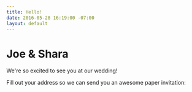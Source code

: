 ```yaml
---
title: Hello!
date: 2016-05-28 16:19:00 -07:00
layout: default
---
```


# Joe & Shara

We're so excited to see you at our wedding!

Fill out your address so we can send you an awesome paper invitation: